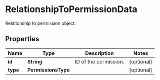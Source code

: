

# RelationshipToPermissionData

Relationship to permission object.
## Properties

Name | Type | Description | Notes
------------ | ------------- | ------------- | -------------
**id** | **String** | ID of the permission. |  [optional]
**type** | **PermissionsType** |  |  [optional]



